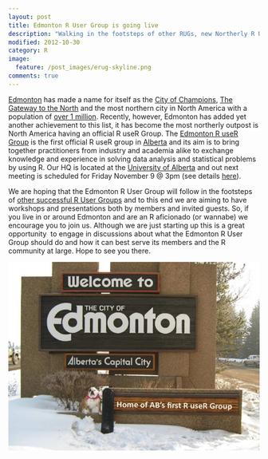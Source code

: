 ```yaml
---
layout: post
title: Edmonton R User Group is going live
description: "Walking in the footsteps of other RUGs, new Northerly R User Group formed."
modified: 2012-10-30
category: R
image:
  feature: /post_images/erug-skyline.png
comments: true  
---
```

<a class="zem_slink" title="Edmonton" href="http://maps.google.com/maps?ll=53.5666666667,-113.516666667&amp;spn=0.1,0.1&amp;q=53.5666666667,-113.516666667 (Edmonton)&amp;t=h" target="_blank" rel="geolocation">Edmonton</a> has made a name for itself as the <a href="http://canadabulldog.com/yahoo_site_admin/assets/images/IMG_0824.49210510_std.JPG">City of Champions</a>, <a href="http://en.wikipedia.org/wiki/Edmonton#History">The Gateway to the North</a> and the most northern city in North America with a population of <a href="http://en.wikipedia.org/wiki/History_of_Edmonton#Recent_history">over 1 million</a>. Recently, however, Edmonton has added yet another achievement to this list, it has become the most northerly outpost is North America having an official R useR Group. The <a href="http://www.meetup.com/Edmonton-R-User-Group/">Edmonton R useR Group</a> is the first official R useR group in <a class="zem_slink" title="Alberta" href="http://maps.google.com/maps?ll=54.5,-115.0&amp;spn=10.0,10.0&amp;q=54.5,-115.0 (Alberta)&amp;t=h" target="_blank" rel="geolocation">Alberta</a> and its aim is to bring together practitioners from industry and academia alike to exchange knowledge and experience in solving data analysis and statistical problems by using R. Our HQ is located at the <a class="zem_slink" title="University of Alberta" href="http://maps.google.com/maps?ll=53.5244444444,-113.524444444&amp;spn=0.01,0.01&amp;q=53.5244444444,-113.524444444 (University%20of%20Alberta)&amp;t=h" target="_blank" rel="geolocation">University of Alberta</a> and out next meeting is scheduled for Friday November 9 @ 3pm (see details <a href="http://www.meetup.com/Edmonton-R-User-Group/events/88966522/">here</a>).

We are hoping that the Edmonton R User Group will follow in the footsteps of <a href="http://blog.revolutionanalytics.com/local-r-groups.html">other successful R User Groups</a> and to this end we are aiming to have workshops and presentations both by members and invited guests. So, if you live in or around Edmonton and are an R aficionado (or wannabe) we encourage you to join us. Although we are just starting up this is a great opportunity  to engage in discussions about what the Edmonton R User Group should do and how it can best serve its members and the R community at large. Hope to see you there.

<img class="alignnone size-full wp-image-835" title="Slide1" alt="" src="/img/post_images/ERUG_dog.jpg">